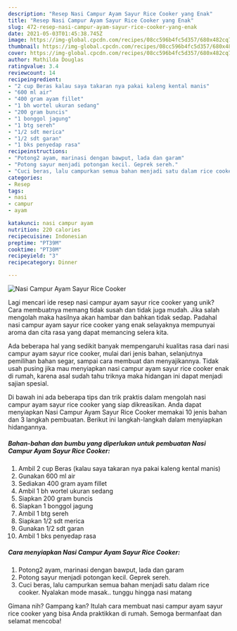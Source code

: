 ```yaml
---
description: "Resep Nasi Campur Ayam Sayur Rice Cooker yang Enak"
title: "Resep Nasi Campur Ayam Sayur Rice Cooker yang Enak"
slug: 472-resep-nasi-campur-ayam-sayur-rice-cooker-yang-enak
date: 2021-05-03T01:45:38.745Z
image: https://img-global.cpcdn.com/recipes/08cc596b4fc5d357/680x482cq70/nasi-campur-ayam-sayur-rice-cooker-foto-resep-utama.jpg
thumbnail: https://img-global.cpcdn.com/recipes/08cc596b4fc5d357/680x482cq70/nasi-campur-ayam-sayur-rice-cooker-foto-resep-utama.jpg
cover: https://img-global.cpcdn.com/recipes/08cc596b4fc5d357/680x482cq70/nasi-campur-ayam-sayur-rice-cooker-foto-resep-utama.jpg
author: Mathilda Douglas
ratingvalue: 3.4
reviewcount: 14
recipeingredient:
- "2 cup Beras kalau saya takaran nya pakai kaleng kental manis"
- "600 ml air"
- "400 gram ayam fillet"
- "1 bh wortel ukuran sedang"
- "200 gram buncis"
- "1 bonggol jagung"
- "1 btg sereh"
- "1/2 sdt merica"
- "1/2 sdt garan"
- "1 bks penyedap rasa"
recipeinstructions:
- "Potong2 ayam, marinasi dengan bawput, lada dan garam"
- "Potong sayur menjadi potongan kecil. Geprek sereh."
- "Cuci beras, lalu campurkan semua bahan menjadi satu dalam rice cooker. Nyalakan mode masak.. tunggu hingga nasi matang"
categories:
- Resep
tags:
- nasi
- campur
- ayam

katakunci: nasi campur ayam 
nutrition: 220 calories
recipecuisine: Indonesian
preptime: "PT39M"
cooktime: "PT30M"
recipeyield: "3"
recipecategory: Dinner

---
```



![Nasi Campur Ayam Sayur Rice Cooker](https://img-global.cpcdn.com/recipes/08cc596b4fc5d357/680x482cq70/nasi-campur-ayam-sayur-rice-cooker-foto-resep-utama.jpg)

Lagi mencari ide resep nasi campur ayam sayur rice cooker yang unik? Cara membuatnya memang tidak susah dan tidak juga mudah. Jika salah mengolah maka hasilnya akan hambar dan bahkan tidak sedap. Padahal nasi campur ayam sayur rice cooker yang enak selayaknya mempunyai aroma dan cita rasa yang dapat memancing selera kita.

Ada beberapa hal yang sedikit banyak mempengaruhi kualitas rasa dari nasi campur ayam sayur rice cooker, mulai dari jenis bahan, selanjutnya pemilihan bahan segar, sampai cara membuat dan menyajikannya. Tidak usah pusing jika mau menyiapkan nasi campur ayam sayur rice cooker enak di rumah, karena asal sudah tahu triknya maka hidangan ini dapat menjadi sajian spesial.




Di bawah ini ada beberapa tips dan trik praktis dalam mengolah nasi campur ayam sayur rice cooker yang siap dikreasikan. Anda dapat menyiapkan Nasi Campur Ayam Sayur Rice Cooker memakai 10 jenis bahan dan 3 langkah pembuatan. Berikut ini langkah-langkah dalam menyiapkan hidangannya.

<!--inarticleads1-->

##### Bahan-bahan dan bumbu yang diperlukan untuk pembuatan Nasi Campur Ayam Sayur Rice Cooker:

1. Ambil 2 cup Beras (kalau saya takaran nya pakai kaleng kental manis)
1. Gunakan 600 ml air
1. Sediakan 400 gram ayam fillet
1. Ambil 1 bh wortel ukuran sedang
1. Siapkan 200 gram buncis
1. Siapkan 1 bonggol jagung
1. Ambil 1 btg sereh
1. Siapkan 1/2 sdt merica
1. Gunakan 1/2 sdt garan
1. Ambil 1 bks penyedap rasa




<!--inarticleads2-->

##### Cara menyiapkan Nasi Campur Ayam Sayur Rice Cooker:

1. Potong2 ayam, marinasi dengan bawput, lada dan garam
1. Potong sayur menjadi potongan kecil. Geprek sereh.
1. Cuci beras, lalu campurkan semua bahan menjadi satu dalam rice cooker. Nyalakan mode masak.. tunggu hingga nasi matang




Gimana nih? Gampang kan? Itulah cara membuat nasi campur ayam sayur rice cooker yang bisa Anda praktikkan di rumah. Semoga bermanfaat dan selamat mencoba!

